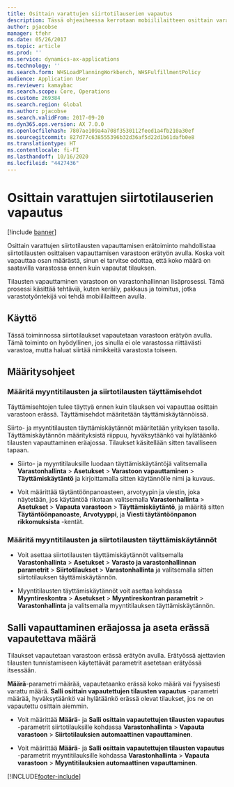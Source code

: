 ```yaml
---
title: Osittain varattujen siirtotilauserien vapautus
description: Tässä ohjeaiheessa kerrotaan mobiililaitteen osittain varattujen siirtotilauksen vapautuksen erätoiminnon määrittämisestä ja käyttämisestä.
author: pjacobse
manager: tfehr
ms.date: 05/26/2017
ms.topic: article
ms.prod: ''
ms.service: dynamics-ax-applications
ms.technology: ''
ms.search.form: WHSLoadPlanningWorkbench, WHSFulfillmentPolicy
audience: Application User
ms.reviewer: kamaybac
ms.search.scope: Core, Operations
ms.custom: 269384
ms.search.region: Global
ms.author: pjacobse
ms.search.validFrom: 2017-09-20
ms.dyn365.ops.version: AX 7.0.0
ms.openlocfilehash: 7807ae109a4a708f3530112feed1a4fb210a30ef
ms.sourcegitcommit: 827d77c638555396b32d36af5d22d1b61dafb0e8
ms.translationtype: HT
ms.contentlocale: fi-FI
ms.lasthandoff: 10/16/2020
ms.locfileid: "4427436"
---
```

# <a name="batch-release-of-partially-reserved-transfer-orders"></a>Osittain varattujen siirtotilauserien vapautus

[!include [banner](../includes/banner.md)]

Osittain varattujen siirtotilausten vapauttamisen erätoiminto mahdollistaa siirtotilausten osittaisen vapauttamisen varastoon erätyön avulla.
Koska voit vapauttaa osan määrästä, sinun ei tarvitse odottaa, että koko määrä on saatavilla varastossa ennen kuin vapautat tilauksen.

Tilausten vapauttaminen varastoon on varastonhallinnan lisäprosessi. Tämä prosessi käsittää tehtäviä, kuten keräily, pakkaus ja toimitus, jotka varastotyöntekijä voi tehdä mobiililaitteen avulla.

## <a name="where-it-applies"></a>Käyttö

Tässä toiminnossa siirtotilaukset vapautetaan varastoon erätyön avulla. Tämä toiminto on hyödyllinen, jos sinulla ei ole varastossa riittävästi varastoa, mutta haluat siirtää nimikkeitä varastosta toiseen.

## <a name="how-it-is-set-up"></a>Määritysohjeet

### <a name="specify-fulfillment-criteria-for-transfer-orders-and-sales-orders"></a>Määritä myyntitilausten ja siirtotilausten täyttämisehdot

Täyttämisehtojen tulee täyttyä ennen kuin tilauksen voi vapauttaa osittain varastoon erässä. Täyttämisehdot määritetään täyttämiskäytännöissä.

Siirto- ja myyntitilausten täyttämiskäytännöt määritetään yrityksen tasolla. Täyttämiskäytännön määrityksistä riippuu, hyväksytäänkö vai hylätäänkö tilausten vapauttaminen eräajossa. Tilaukset käsitellään sitten tavalliseen tapaan.

-   Siirto- ja myyntitilauksille luodaan täyttämiskäytäntöjä valitsemalla **Varastonhallinta** \> **Asetukset** \> **Varastoon vapauttaminen** \> **Täyttämiskäytäntö** ja kirjoittamalla sitten käytännölle nimi ja kuvaus.

-   Voit määrittää täytäntöönpanoasteen, arvotyypin ja viestin, joka näytetään, jos käytäntöä rikotaan valitsemalla **Varastonhallinta** \> **Asetukset** \> **Vapauta varastoon** \> **Täyttämiskäytäntö**, ja määritä sitten **Täytäntöönpanoaste**, **Arvotyyppi**, ja **Viesti täytäntöönpanon rikkomuksista** -kentät.

### <a name="set-the-fulfillment-policies-for-transfer-orders-and-sales-orders"></a>Määritä myyntitilausten ja siirtotilausten täyttämiskäytännöt

-   Voit asettaa siirtotilausten täyttämiskäytännöt valitsemalla **Varastonhallinta** \> **Asetukset** \> **Varasto ja varastonhallinnan parametrit** \> **Siirtotilaukset** \> **Varastonhallinta** ja valitsemalla sitten siirtotilauksen täyttämiskäytännön.

-   Myyntitilausten täyttämiskäytännöt voit asettaa kohdassa **Myyntireskontra** \> **Asetukset** \> **Myyntireskontran parametrit** \> **Varastonhallinta** ja valitsemalla myyntitilauksen täyttämiskäytännön.

## <a name="allow-release-in-a-batch-and-specify-the-quantity-that-should-be-release-in-a-batch"></a>Salli vapauttaminen eräajossa ja aseta erässä vapautettava määrä

Tilaukset vapautetaan varastoon erässä erätyön avulla. Erätyössä ajettavien tilausten tunnistamiseen käytettävät parametrit asetetaan erätyössä itsessään.

**Määrä**-parametri määrää, vapautetaanko erässä koko määrä vai fyysisesti varattu määrä. **Salli osittain vapautettujen tilausten vapautus** -parametri määrää, hyväksytäänkö vai hylätäänkö erässä olevat tilaukset, jos ne on vapautettu osittain aiemmin.

-   Voit määrittää **Määrä**- ja **Salli osittain vapautettujen tilausten vapautus** -parametrit siirtotilauksille kohdassa **Varastonhallinta** \> **Vapauta varastoon** \> **Siirtotilauksien automaattinen vapauttaminen**.

-   Voit määrittää **Määrä**- ja **Salli osittain vapautettujen tilausten vapautus** -parametrit myyntitilauksille kohdassa **Varastonhallinta** \> **Vapauta varastoon** \> **Myyntitilauksien automaattinen vapauttaminen**.


[!INCLUDE[footer-include](../../includes/footer-banner.md)]